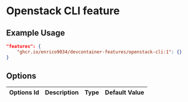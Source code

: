 
# Openstack CLI feature

## Example Usage

```json
"features": {
    "ghcr.io/enrico9034/devcontainer-features/openstack-cli:1": {}
}
```

## Options

| Options Id | Description | Type | Default Value |
|-----|-----|-----|-----|

